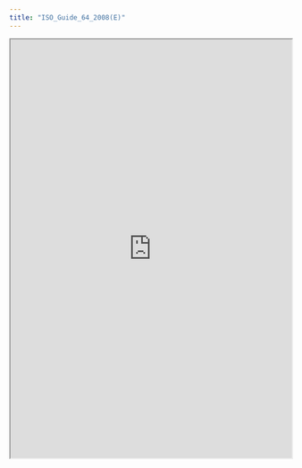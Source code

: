```yaml
---
title: "ISO_Guide_64_2008(E)"
---
```



<iframe height="750" width="100%" src="https://ewelton.github.io/ktest/wiki.html#ISO_Guide_64_2008(E)"></iframe>
